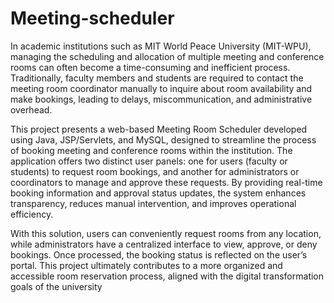 # Meeting-scheduler

In academic institutions such as MIT World Peace University (MIT-WPU), managing the scheduling and allocation of multiple meeting and conference rooms can often become a time-consuming and inefficient process. Traditionally, faculty members and students are required to contact the meeting room coordinator manually to inquire about room availability and make bookings, leading to delays, miscommunication, and administrative overhead.

This project presents a web-based Meeting Room Scheduler developed using Java, JSP/Servlets, and MySQL, designed to streamline the process of booking meeting and conference rooms within the institution. The application offers two distinct user panels: one for users (faculty or students) to request room bookings, and another for administrators or coordinators to manage and approve these requests. By providing real-time booking information and approval status updates, the system enhances transparency, reduces manual intervention, and improves operational efficiency.

With this solution, users can conveniently request rooms from any location, while administrators have a centralized interface to view, approve, or deny bookings. Once processed, the booking status is reflected on the user’s portal. This project ultimately contributes to a more organized and accessible room reservation process, aligned with the digital transformation goals of the university
